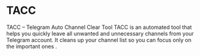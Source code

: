# TACC
TACC – Telegram Auto Channel Clear Tool TACC is an automated tool that helps you quickly leave all unwanted and unnecessary channels from your Telegram account. It cleans up your channel list so you can focus only on the important ones .
